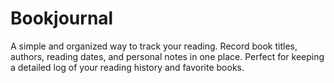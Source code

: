 # Bookjournal
A simple and organized way to track your reading. Record book titles, authors, reading dates, and personal notes in one place. Perfect for keeping a detailed log of your reading history and favorite books.
